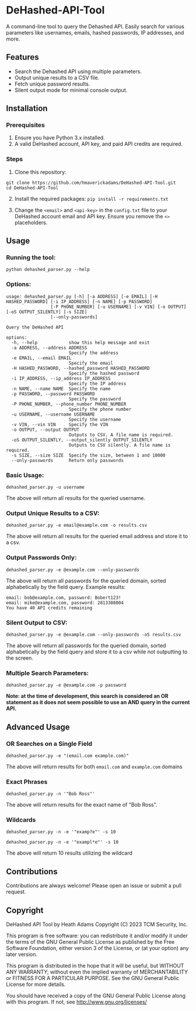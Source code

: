 # DeHashed-API-Tool
A command-line tool to query the Dehashed API. Easily search for various parameters like usernames, emails, hashed passwords, IP addresses, and more.

## Features
- Search the Dehashed API using multiple parameters.
- Output unique results to a CSV file.
- Fetch unique password results.
- Silent output mode for minimal console output.

## Installation
### Prerequisites
1. Ensure you have Python 3.x installed.
2. A valid DeHashed account, API key, and paid API credits are required.

### Steps
1. Clone this repository:
```
git clone https://github.com/hmaverickadams/DeHashed-API-Tool.git
cd DeHashed-API-Tool
```

2. Install the required packages:
`pip install -r requirements.txt`

3. Change the `<email>` and `<api-key>` in the `config.txt` file to your DeHashed account email and API key.  Ensure you remove the `<>` placeholders.

## Usage
### Running the tool:
`python dehashed_parser.py --help`

### Options:
```
usage: dehashed_parser.py [-h] [-a ADDRESS] [-e EMAIL] [-H HASHED_PASSWORD] [-i IP_ADDRESS] [-n NAME] [-p PASSWORD]
                 [-P PHONE_NUMBER] [-u USERNAME] [-v VIN] [-o OUTPUT] [-oS OUTPUT_SILENTLY] [-s SIZE]
                 [--only-passwords]

Query the DeHashed API

options:
  -h, --help            show this help message and exit
  -a ADDRESS, --address ADDRESS
                        Specify the address
  -e EMAIL, --email EMAIL
                        Specify the email
  -H HASHED_PASSWORD, --hashed_password HASHED_PASSWORD
                        Specify the hashed password
  -i IP_ADDRESS, --ip_address IP_ADDRESS
                        Specify the IP address
  -n NAME, --name NAME  Specify the name
  -p PASSWORD, --password PASSWORD
                        Specify the password
  -P PHONE_NUMBER, --phone_number PHONE_NUMBER
                        Specify the phone number
  -u USERNAME, --username USERNAME
                        Specify the username
  -v VIN, --vin VIN     Specify the VIN
  -o OUTPUT, --output OUTPUT
                        Outputs to CSV. A file name is required.
  -oS OUTPUT_SILENTLY, --output_silently OUTPUT_SILENTLY
                        Outputs to CSV silently. A file name is required.
  -s SIZE, --size SIZE  Specify the size, between 1 and 10000
  --only-passwords      Return only passwords
```

### Basic Usage:
`dehashed_parser.py -u username`

The above will return all results for the queried username.

### Output Unique Results to a CSV:
`dehashed_parser.py -e email@example.com -o results.csv`

The above will return all results for the queried email address and store it to a csv.

### Output Passwords Only:
`dehashed_parser.py -e @example.com --only-passwords`

The above will return all passwords for the queried domain, sorted alphabetically by the field query.  Example results:
```
email: bob@example.com, password: Bobert123!
email: mike@example.com, password: 2813308004
You have 40 API credits remaining
```

### Silent Output to CSV:
`dehashed_parser.py -e @example.com --only-passwords -oS results.csv`

The above will return all passwords for the queried domain, sorted alphabetically by the field query and store it to a csv while not outputting to the screen.

### Multiple Search Parameters:
`dehashed_parser.py -e @example.com -p password`

**Note: at the time of development, this search is considered an OR statement as it does not seem possible to use an AND query in the current API.**

## Advanced Usage
### OR Searches on a Single Field
`dehashed_parser.py -e "(email.com example.com)"`

The above will return results for both `email.com` and `example.com` domains

### Exact Phrases
`dehashed_parser.py -n '"Bob Ross"'`

The above will return results for the exact name of "Bob Ross".

### Wildcards
`dehashed_parser.py -n -e '"examp?e"' -s 10`

`dehashed_parser.py -n -e '"exampl*e"' -s 10`

The above will return 10 results utilizing the wildcard

## Contributions
Contributions are always welcome! Please open an issue or submit a pull request.

## Copyright
DeHashed API Tool by Heath Adams Copyright (C) 2023 TCM Security, Inc.

This program is free software: you can redistribute it and/or modify it under the terms of the GNU General Public License as published by the Free Software Foundation, either version 3 of the License, or (at your option) any later version.

This program is distributed in the hope that it will be useful, but WITHOUT ANY WARRANTY; without even the implied warranty of MERCHANTABILITY or FITNESS FOR A PARTICULAR PURPOSE. See the GNU General Public License for more details.

You should have received a copy of the GNU General Public License along with this program. If not, see http://www.gnu.org/licenses/
